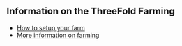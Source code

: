 ## Information on the ThreeFold Farming

* [How to setup your farm](tf_farming/setup_your_farm.md)
* [More information on farming](tf_farming/farming_info.md)